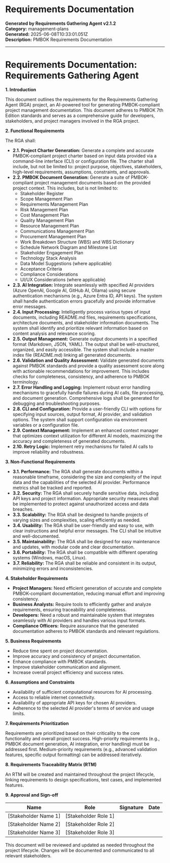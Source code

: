 # Requirements Documentation

**Generated by Requirements Gathering Agent v2.1.2**  
**Category:** management-plans  
**Generated:** 2025-06-08T10:33:01.051Z  
**Description:** PMBOK Requirements Documentation

---

# Requirements Documentation: Requirements Gathering Agent

**1. Introduction**

This document outlines the requirements for the Requirements Gathering Agent (RGA) project, an AI-powered tool for generating PMBOK-compliant project management documentation.  This document adheres to PMBOK 7th Edition standards and serves as a comprehensive guide for developers, stakeholders, and project managers involved in the RGA project.

**2. Functional Requirements**

The RGA shall:

* **2.1. Project Charter Generation:** Generate a complete and accurate PMBOK-compliant project charter based on input data provided via a command-line interface (CLI) or configuration file.  The charter shall include, but not be limited to: project purpose, objectives, stakeholders, high-level requirements, assumptions, constraints, and approvals.
* **2.2. PMBOK Document Generation:** Generate a suite of PMBOK-compliant project management documents based on the provided project context. This includes, but is not limited to:
    * Stakeholder Register
    * Scope Management Plan
    * Requirements Management Plan
    * Risk Management Plan
    * Cost Management Plan
    * Quality Management Plan
    * Resource Management Plan
    * Communications Management Plan
    * Procurement Management Plan
    * Work Breakdown Structure (WBS) and WBS Dictionary
    * Schedule Network Diagram and Milestone List
    * Stakeholder Engagement Plan
    * Technology Stack Analysis
    * Data Model Suggestions (where applicable)
    * Acceptance Criteria
    * Compliance Considerations
    * UI/UX Considerations (where applicable)
* **2.3. AI Integration:** Integrate seamlessly with specified AI providers (Azure OpenAI, Google AI, GitHub AI, Ollama) using secure authentication mechanisms (e.g., Azure Entra ID, API keys).  The system shall handle authentication errors gracefully and provide informative error messages.
* **2.4. Input Processing:**  Intelligently process various types of input documents, including README.md files, requirements specifications, architecture documents, and stakeholder information documents. The system shall identify and prioritize relevant information based on content analysis and relevance scoring.
* **2.5. Output Management:** Generate output documents in a specified format (Markdown, JSON, YAML).  The output shall be well-structured, organized, and easily accessible.  The system shall include a master index file (README.md) linking all generated documents.
* **2.6. Validation and Quality Assessment:**  Validate generated documents against PMBOK standards and provide a quality assessment score along with actionable recommendations for improvement.  This includes checks for completeness, consistency, and adherence to PMBOK terminology.
* **2.7. Error Handling and Logging:** Implement robust error handling mechanisms to gracefully handle failures during AI calls, file processing, and document generation.  Comprehensive logs shall be generated for debugging and troubleshooting purposes.
* **2.8. CLI and Configuration:**  Provide a user-friendly CLI with options for specifying input sources, output format, AI provider, and validation options.  The system shall support configuration via environment variables or a configuration file.
* **2.9. Context Management:** Implement an enhanced context manager that optimizes context utilization for different AI models, maximizing the accuracy and completeness of generated documents.
* **2.10.  Retry Logic:** Implement retry mechanisms for failed AI calls to improve reliability and robustness.


**3. Non-Functional Requirements**

* **3.1. Performance:** The RGA shall generate documents within a reasonable timeframe, considering the size and complexity of the input data and the capabilities of the selected AI provider.  Performance metrics shall be tracked and reported.
* **3.2. Security:** The RGA shall securely handle sensitive data, including API keys and project information.  Appropriate security measures shall be implemented to protect against unauthorized access and data breaches.
* **3.3. Scalability:** The RGA shall be designed to handle projects of varying sizes and complexities, scaling efficiently as needed.
* **3.4. Usability:** The RGA shall be user-friendly and easy to use, with clear instructions and helpful error messages. The CLI shall be intuitive and well-documented.
* **3.5. Maintainability:** The RGA shall be designed for easy maintenance and updates, with modular code and clear documentation.
* **3.6. Portability:** The RGA shall be compatible with different operating systems (Windows, macOS, Linux).
* **3.7. Reliability:** The RGA shall be reliable and consistent in its output, minimizing errors and inconsistencies.


**4. Stakeholder Requirements**

* **Project Managers:** Need efficient generation of accurate and complete PMBOK-compliant documentation, reducing manual effort and improving consistency.
* **Business Analysts:** Require tools to efficiently gather and analyze requirements, ensuring traceability and completeness.
* **Developers:** Need a robust and maintainable system that integrates seamlessly with AI providers and handles various input formats.
* **Compliance Officers:** Require assurance that the generated documentation adheres to PMBOK standards and relevant regulations.


**5. Business Requirements**

* Reduce time spent on project documentation.
* Improve accuracy and consistency of project documentation.
* Enhance compliance with PMBOK standards.
* Improve stakeholder communication and alignment.
* Increase overall project efficiency and success rates.


**6. Assumptions and Constraints**

* Availability of sufficient computational resources for AI processing.
* Access to reliable internet connectivity.
* Availability of appropriate API keys for chosen AI providers.
* Adherence to the selected AI provider's terms of service and usage limits.


**7. Requirements Prioritization**

Requirements are prioritized based on their criticality to the core functionality and overall project success. High-priority requirements (e.g., PMBOK document generation, AI integration, error handling) must be addressed first.  Medium-priority requirements (e.g., advanced validation features, specific output formatting) can be addressed iteratively.


**8. Requirements Traceability Matrix (RTM)**

An RTM will be created and maintained throughout the project lifecycle, linking requirements to design specifications, test cases, and implemented features.


**9. Approval and Sign-off**


| Name                     | Role                       | Signature                  | Date       |
|--------------------------|----------------------------|---------------------------|------------|
| [Stakeholder Name 1]     | [Stakeholder Role 1]       |                           |            |
| [Stakeholder Name 2]     | [Stakeholder Role 2]       |                           |            |
| [Stakeholder Name 3]     | [Stakeholder Role 3]       |                           |            |


This document will be reviewed and updated as needed throughout the project lifecycle.  Changes will be documented and communicated to all relevant stakeholders.
